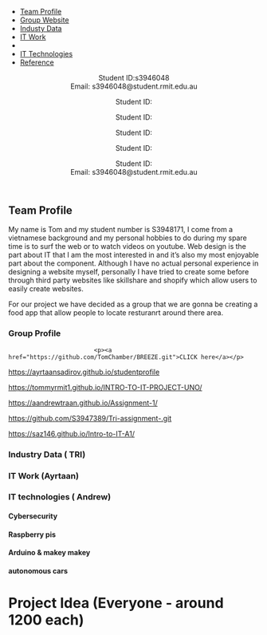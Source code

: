 <!DOCTYPE html>

<html>
  
<head>
  <title>Assignment 2 - It World</title>
  <link rel="stylesheet" href="style.css">
</head>

<body>
  
  <div class="group">
    <ul>
      <li><a href="team-profile" class"group1>Team Profile</a></li>
      <li><a href="group-Website" class"group2>Group Website</a></li>
      <li><a href="industy-data" class"group3>Industy Data</a></li>
      <li><a href="it-work" class"group4>IT Work<a/><li>
      <li><a href="it-technologies" class"group5>IT Technologies<a/></li>
      <li><a href="reference" class"group6>Reference<a/></li>
        </ul>
      </div>
    <header>
          <div class="name>
                      <h1> Team Firday</h1>
                      </div>
                      <div class="details">
               <p> 
                      Student ID:s3946048
    <br>
    Email: s3946048@student.rmit.edu.au
               <p>                     
                      Student ID:    
               <p>                
                      Student ID:  
               <p>                         
                      Student ID:
               <p>                       
                      Student ID:
               <p>                      
                      Student ID:                                 
    <br>
    Email: s3946048@student.rmit.edu.au
     </p>
   </div>
 </header>
                                          
   <main>
   <a id="team-profile"></a>
   <div class="team-profile">
   <h2>Team Profile</h2>
                            
<Tom>
<P> My name is Tom and my student number is S3948171, I come from a vietnamese background and my personal hobbies to do during my spare time is to surf the web or to watch videos on youtube. Web design is the part about IT that I am the most interested in and it’s also my most enjoyable part about the component. Although I have no actual personal experience in designing a website myself, personally I have tried to create some before through third party websites like skillshare and shopify which allow users to easily create websites.</p>
                            
<Tommy>

<Tri>

<Sahan>

<Andrew>

<Ayrtaan>

<p> For our project we have decided as a group that we are gonna be creating a food app that allow people to locate resturanrt around there area. </p>
    </div>
    
      



### Group Profile
                            
                            <p><a href="https://github.com/TomChamber/BREEZE.git">CLICK here</a></p>

https://ayrtaansadirov.github.io/studentprofile

https://tommyrmit1.github.io/INTRO-TO-IT-PROJECT-UNO/

https://aandrewtraan.github.io/Assignment-1/

https://github.com/S3947389/Tri-assignment-.git

https://saz146.github.io/Intro-to-IT-A1/
                            

### Industry Data ( TRI)



### IT Work (Ayrtaan)


### IT technologies ( Andrew)

#### Cybersecurity 

#### Raspberry pis

#### Arduino & makey makey

#### autonomous cars


# Project Idea (Everyone - around 1200 each)

















#















